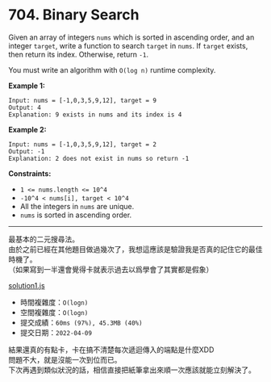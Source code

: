 # 704. Binary Search

Given an array of integers `nums` which is sorted in ascending order, and an integer `target`, write a function to search `target` in `nums`. If `target` exists, then return its index. Otherwise, return `-1`.

You must write an algorithm with `O(log n)` runtime complexity.

 

**Example 1:**
```
Input: nums = [-1,0,3,5,9,12], target = 9
Output: 4
Explanation: 9 exists in nums and its index is 4
```

**Example 2:**
```
Input: nums = [-1,0,3,5,9,12], target = 2
Output: -1
Explanation: 2 does not exist in nums so return -1
```

**Constraints:**
* `1 <= nums.length <= 10^4`
* `-10^4 < nums[i], target < 10^4`
* All the integers in `nums` are unique.
* `nums` is sorted in ascending order.


***
最基本的二元搜尋法。  
由於之前已經在其他題目做過幾次了，我想這應該是驗證我是否真的記住它的最佳時機了。  
（如果寫到一半還會覺得卡就表示過去以爲學會了其實都是假象）

[solution1.js](solution1.js)
* 時間複雜度：`O(logn)`
* 空間複雜度：`O(logn)`
* 提交成績：`60ms (97%), 45.3MB (40%)`
* 提交日期：`2022-04-09`


結果還真的有點卡，卡在搞不清楚每次遞迴傳入的端點是什麼XDD  
問題不大，就是沒能一次到位而已。  
下次再遇到類似狀況的話，相信直接把紙筆拿出來順一次應該就能立刻解決了。

